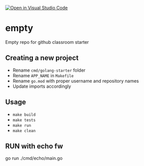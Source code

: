 [![Open in Visual Studio Code](https://classroom.github.com/assets/open-in-vscode-c66648af7eb3fe8bc4f294546bfd86ef473780cde1dea487d3c4ff354943c9ae.svg)](https://classroom.github.com/online_ide?assignment_repo_id=8024865&assignment_repo_type=AssignmentRepo)
# empty
Empty repo for github classroom starter

## Creating a new project

 - Rename `cmd/golang-starter` folder
 - Rename `APP_NAME` in `Makefile`
 - Rename `go.mod` with proper username and repository names
 - Update imports accordingly

## Usage

- `make build`
- `make tests`
- `make run`
- `make clean`

## RUN with echo fw
go run ./cmd/echo/main.go 
